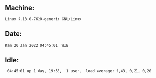 ## Machine:
```
Linux 5.13.0-7620-generic GNU/Linux
```
## Date:
```
Kam 20 Jan 2022 04:45:01  WIB
```
## Idle:
```
 04:45:01 up 1 day, 19:53,  1 user,  load average: 0,43, 0,21, 0,20
```
